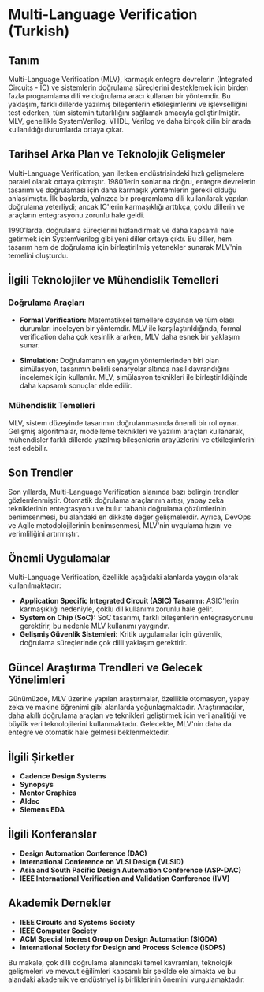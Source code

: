 # Multi-Language Verification (Turkish)

## Tanım

Multi-Language Verification (MLV), karmaşık entegre devrelerin (Integrated Circuits - IC) ve sistemlerin doğrulama süreçlerini desteklemek için birden fazla programlama dili ve doğrulama aracı kullanan bir yöntemdir. Bu yaklaşım, farklı dillerde yazılmış bileşenlerin etkileşimlerini ve işlevselliğini test ederken, tüm sistemin tutarlılığını sağlamak amacıyla geliştirilmiştir. MLV, genellikle SystemVerilog, VHDL, Verilog ve daha birçok dilin bir arada kullanıldığı durumlarda ortaya çıkar.

## Tarihsel Arka Plan ve Teknolojik Gelişmeler

Multi-Language Verification, yarı iletken endüstrisindeki hızlı gelişmelere paralel olarak ortaya çıkmıştır. 1980'lerin sonlarına doğru, entegre devrelerin tasarımı ve doğrulaması için daha karmaşık yöntemlerin gerekli olduğu anlaşılmıştır. İlk başlarda, yalnızca bir programlama dili kullanılarak yapılan doğrulama yeterliydi; ancak IC'lerin karmaşıklığı arttıkça, çoklu dillerin ve araçların entegrasyonu zorunlu hale geldi.

1990'larda, doğrulama süreçlerini hızlandırmak ve daha kapsamlı hale getirmek için SystemVerilog gibi yeni diller ortaya çıktı. Bu diller, hem tasarım hem de doğrulama için birleştirilmiş yetenekler sunarak MLV'nin temelini oluşturdu.

## İlgili Teknolojiler ve Mühendislik Temelleri

### Doğrulama Araçları

- **Formal Verification:** Matematiksel temellere dayanan ve tüm olası durumları inceleyen bir yöntemdir. MLV ile karşılaştırıldığında, formal verification daha çok kesinlik ararken, MLV daha esnek bir yaklaşım sunar.

- **Simulation:** Doğrulamanın en yaygın yöntemlerinden biri olan simülasyon, tasarımın belirli senaryolar altında nasıl davrandığını incelemek için kullanılır. MLV, simülasyon teknikleri ile birleştirildiğinde daha kapsamlı sonuçlar elde edilir.

### Mühendislik Temelleri

MLV, sistem düzeyinde tasarımın doğrulanmasında önemli bir rol oynar. Gelişmiş algoritmalar, modelleme teknikleri ve yazılım araçları kullanarak, mühendisler farklı dillerde yazılmış bileşenlerin arayüzlerini ve etkileşimlerini test edebilir.

## Son Trendler

Son yıllarda, Multi-Language Verification alanında bazı belirgin trendler gözlemlenmiştir. Otomatik doğrulama araçlarının artışı, yapay zeka tekniklerinin entegrasyonu ve bulut tabanlı doğrulama çözümlerinin benimsenmesi, bu alandaki en dikkate değer gelişmelerdir. Ayrıca, DevOps ve Agile metodolojilerinin benimsenmesi, MLV'nin uygulama hızını ve verimliliğini artırmıştır.

## Önemli Uygulamalar

Multi-Language Verification, özellikle aşağıdaki alanlarda yaygın olarak kullanılmaktadır:

- **Application Specific Integrated Circuit (ASIC) Tasarımı:** ASIC'lerin karmaşıklığı nedeniyle, çoklu dil kullanımı zorunlu hale gelir.
- **System on Chip (SoC):** SoC tasarımı, farklı bileşenlerin entegrasyonunu gerektirir, bu nedenle MLV kullanımı yaygındır.
- **Gelişmiş Güvenlik Sistemleri:** Kritik uygulamalar için güvenlik, doğrulama süreçlerinde çok dilli yaklaşım gerektirir.

## Güncel Araştırma Trendleri ve Gelecek Yönelimleri

Günümüzde, MLV üzerine yapılan araştırmalar, özellikle otomasyon, yapay zeka ve makine öğrenimi gibi alanlarda yoğunlaşmaktadır. Araştırmacılar, daha akıllı doğrulama araçları ve teknikleri geliştirmek için veri analitiği ve büyük veri teknolojilerini kullanmaktadır. Gelecekte, MLV'nin daha da entegre ve otomatik hale gelmesi beklenmektedir.

## İlgili Şirketler

- **Cadence Design Systems**
- **Synopsys**
- **Mentor Graphics**
- **Aldec**
- **Siemens EDA**

## İlgili Konferanslar

- **Design Automation Conference (DAC)**
- **International Conference on VLSI Design (VLSID)**
- **Asia and South Pacific Design Automation Conference (ASP-DAC)**
- **IEEE International Verification and Validation Conference (IVV)**

## Akademik Dernekler

- **IEEE Circuits and Systems Society**
- **IEEE Computer Society**
- **ACM Special Interest Group on Design Automation (SIGDA)**
- **International Society for Design and Process Science (ISDPS)**

Bu makale, çok dilli doğrulama alanındaki temel kavramları, teknolojik gelişmeleri ve mevcut eğilimleri kapsamlı bir şekilde ele almakta ve bu alandaki akademik ve endüstriyel iş birliklerinin önemini vurgulamaktadır.